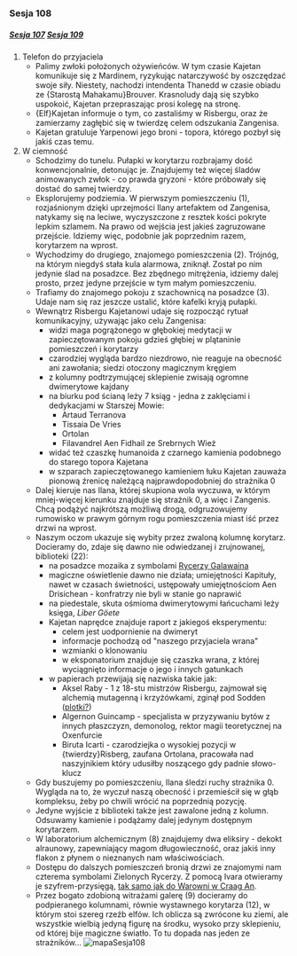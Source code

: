 ### Sesja 108
##### [Sesja 107](#sesja-107) [Sesja 109](#sesja-109)
1. Telefon do przyjaciela
    - Palimy zwłoki położonych ożywieńców. W tym czasie Kajetan komunikuje się z Mardinem, ryzykując natarczywość by oszczędzać swoje siły. Niestety, nachodzi intendenta Thanedd w czasie obiadu ze {Starostą Mahakamu}Brouver. Krasnoludy dają się szybko uspokoić, Kajetan przepraszając prosi kolegę na stronę.
    - {Elf}Kajetan informuje o tym, co zastaliśmy w Risbergu, oraz że zamierzamy zagłębić się w twierdzę celem odszukania Zangenisa.
    - Kajetan gratuluje Yarpenowi jego broni - topora, którego pozbył się jakiś czas temu.
2. W ciemność
    - Schodzimy do tunelu. Pułapki w korytarzu rozbrajamy dość konwencjonalnie, detonując je. Znajdujemy też więcej śladów animowanych zwłok - co prawda gryzoni - które próbowały się dostać do samej twierdzy.
    - Eksplorujemy podziemia. W pierwszym pomieszczeniu (1), rozjaśnionym dzięki uprzejmości Ilany artefaktem od Zangenisa, natykamy się na leciwe, wyczyszczone z resztek kości pokryte lepkim szlamem. Na prawo od wejścia jest jakieś zagruzowane przejście. Idziemy więc, podobnie jak poprzednim razem, korytarzem na wprost. 
    - Wychodzimy do drugiego, znajomego pomieszczenia (2). Trójnóg, na którym niegdyś stała kula alarmowa, zniknął. Został po nim jedynie ślad na posadzce. Bez zbędnego mitrężenia, idziemy dalej prosto, przez jedyne przejście w tym małym pomieszczeniu.
    - Trafiamy do znajomego pokoju z szachownicą na posadzce (3). Udaje nam się raz jeszcze ustalić, które kafelki kryją pułapki.
    - Wewnątrz Risbergu Kajetanowi udaje się rozpocząć rytuał komunikacyjny, używając jako celu Zangenisa:
        - widzi maga pogrążonego w głębokiej medytacji w zapieczętowanym pokoju gdzieś głębiej w plątaninie pomieszczeń i korytarzy
        - czarodziej wygląda bardzo niezdrowo, nie reaguje na obecność ani zawołania; siedzi otoczony magicznym kręgiem
        - z kolumny podtrzymującej sklepienie zwisają ogromne dwimerytowe kajdany
        - na biurku pod ścianą leży 7 ksiąg - jedna z zaklęciami i dedykacjami w Starszej Mowie:
            - Artaud Terranova
            - Tissaia De Vries
            - Ortolan
            - Filavandrel Aen Fidhail ze Srebrnych Wież
        - widać też czaszkę humanoida z czarnego kamienia podobnego do starego topora Kajetana
        - w szparach zapieczętowanego kamieniem łuku Kajetan zauważa pionową źrenicę należącą najprawdopodobniej do strażnika 0
    - Dalej kieruje nas Ilana, której skupiona wola wyczuwa, w którym mniej-więcej kierunku znajduje się strażnik 0, a więc i Zangenis. Chcą podążyć najkrótszą możliwą drogą, odgruzowujemy rumowisko w prawym górnym rogu pomieszczenia miast iść przez drzwi na wprost.
    - Naszym oczom ukazuje się wybity przez zwaloną kolumnę korytarz. Docieramy do, zdaje się dawno nie odwiedzanej i zrujnowanej, biblioteki (22):
        - na posadzce mozaika z symbolami [Rycerzy Galawaina](#r_rycerze_galawaina)
        - magiczne oświetlenie dawno nie działa; umiejętności Kapituły, nawet w czasach świetności, ustępowały umiejętnościom Aen Drisichean - konfratrzy nie byli w stanie go naprawić
        - na piedestale, skuta ośmioma dwimerytowymi łańcuchami leży księga, _Liber Göete_
        - Kajetan naprędce znajduje raport z jakiegoś eksperymentu:
            - celem jest uodpornienie na dwimeryt
            - informacje pochodzą od "naszego przyjaciela wrana"
            - wzmianki o klonowaniu
            - w eksponatorium znajduje się czaszka wrana, z której wyciągnięto informacje o jego i innych gatunkach
        - w papierach przewijają się nazwiska takie jak:
            - Aksel Raby - 1 z 18-stu mistrzów Risbergu, zajmował się alchemią mutagenną i krzyżówkami, zginął pod Sodden ([plotki?](#sesja-088#sodden-plotka))
            - Algernon Guincamp - specjalista w przyzywaniu bytów z innych płaszczyzn, demonolog, rektor magii teoretycznej na Oxenfurcie
            - Biruta Icarti - czarodziejka o wysokiej pozycji w {twierdzy}Risberg, zaufana Ortolana, pracowała nad naszyjnikiem który udusiłby noszącego gdy padnie słowo-klucz
    - Gdy buszujemy po pomieszczeniu, Ilana śledzi ruchy strażnika 0. Wygląda na to, że wyczuł naszą obecność i przemieścił się w głąb kompleksu, żeby po chwili wrócić na poprzednią pozycję.
    - Jedyne wyjście z biblioteki także jest zawalone jedną z kolumn. Odsuwamy kamienie i podążamy dalej jedynym dostępnym korytarzem. 
    - W laboratorium alchemicznym (8) znajdujemy dwa eliksiry - dekokt alraunowy, zapewniający magom długowieczność, oraz jakiś inny flakon z płynem o nieznanych nam właściwościach.
    - Dostępu do dalszych pomieszczeń bronią drzwi ze znajomymi nam czterema symbolami Zielonych Rycerzy. Z pomocą Ivara otwieramy je szyfrem-przysięgą, [tak samo jak do Warowni w Craag An](#sesja-036#wrota).
    - Przez bogato zdobioną witrażami galerę (9) docieramy do podpieranego kolumnami, równie wystawnego korytarza (12), w którym stoi szereg rzeźb elfów. Ich oblicza są zwrócone ku ziemi, ale wszystkie wielbią jedyną figurę na środku, wysoko przy sklepieniu, od której bije magiczne światło. To tu dopada nas jeden ze strażników...
    ![mapaSesja108](https://github.com/nipsufn/dnd-ki-source/raw/master/img/mapaSesja108.jpg "mapaSesja108")